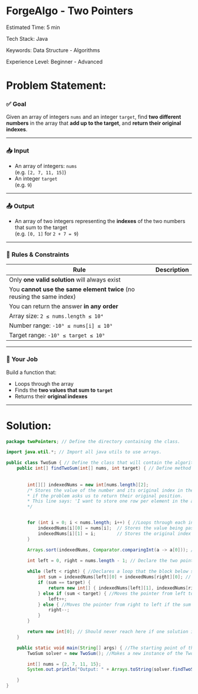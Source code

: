 # ForgeAlgo - Two Pointers
Estimated Time: 5 min

Tech Stack: Java

Keywords: Data Structure - Algorithms

Experience Level: Beginner - Advanced

# Problem Statement:

### ✅ **Goal**
Given an array of integers `nums` and an integer `target`, find **two different numbers** in the array that **add up to the target**, and **return their original indexes**.

---

### 📥 **Input**
- An array of integers: `nums`  
  (e.g. `[2, 7, 11, 15]`)
- An integer `target`  
  (e.g. `9`)

---

### 📤 **Output**
- An array of two integers representing the **indexes** of the two numbers that sum to the target  
  (e.g. `[0, 1]` for `2 + 7 = 9`)

---

### 📌 **Rules & Constraints**
| Rule | Description |
|------|-------------|
| Only **one valid solution** will always exist |
| You **cannot use the same element twice** (no reusing the same index) |
| You can return the answer **in any order** |
| Array size: `2 ≤ nums.length ≤ 10⁴` |
| Number range: `-10⁹ ≤ nums[i] ≤ 10⁹` |
| Target range: `-10⁹ ≤ target ≤ 10⁹` |

---

### 🧠 **Your Job**
Build a function that:
- Loops through the array
- Finds the **two values that sum to `target`**
- Returns their **original indexes**

---

# Solution:

```java
package twoPointers; // Define the directory containing the class.

import java.util.*; // Import all java utils to use arrays.

public class TwoSum { // Define the class that will contain the algorithm logic.
    public int[] findTwoSum(int[] nums, int target) { // Define method that takes an int array and a target. 
    
    
        int[][] indexedNums = new int[nums.length][2]; 
        /* Stores the value of the number and its original index in the array,
        * if the problem asks us to return their original position.
        * This line says: 'I want to store one row per element in the array ([nums.length]). Each row will store two pieces of information ([2]).
        */


        for (int i = 0; i < nums.length; i++) { //Loops through each index in the array, starting at 0 and stopping before the end.
            indexedNums[i][0] = nums[i];  // Stores the value being passed - [i] is the current row, [0] is the column where the value will be stored
            indexedNums[i][1] = i;        // Stores the original index before the array is sorted
        }

        Arrays.sort(indexedNums, Comparator.comparingInt(a -> a[0])); //SortS the array indexedNums in ascending order based on the value stored in the first column of each row.
    
        int left = 0, right = nums.length - 1; // Declare the two pointers

        while (left < right) { //Declares a loop that the block below should happen while left is before right
            int sum = indexedNums[left][0] + indexedNums[right][0]; // Adds the VALUE from the two pointers
            if (sum == target) { 
                return new int[] { indexedNums[left][1], indexedNums[right][1] }; // If the summed values equal the target, it returns their indexes stored at column 01.
            } else if (sum < target) { //Moves the pointer from left to right if the sum value is less than the target
                left++;
            } else { //Moves the pointer from right to left if the sum value is larger than the target
                right--;
            }
        }

        return new int[0]; // Should never reach here if one solution is guaranteed
    }

    public static void main(String[] args) { //The starting point of the program, which takes an array of strings called 'args'
        TwoSum solver = new TwoSum(); //Makes a new instance of the TwoSum class and stores it in a variable called 'solver'.

        int[] nums = {2, 7, 11, 15};
        System.out.println("Output: " + Arrays.toString(solver.findTwoSum(nums, 9))); // [0, 1]

    }
}
```
